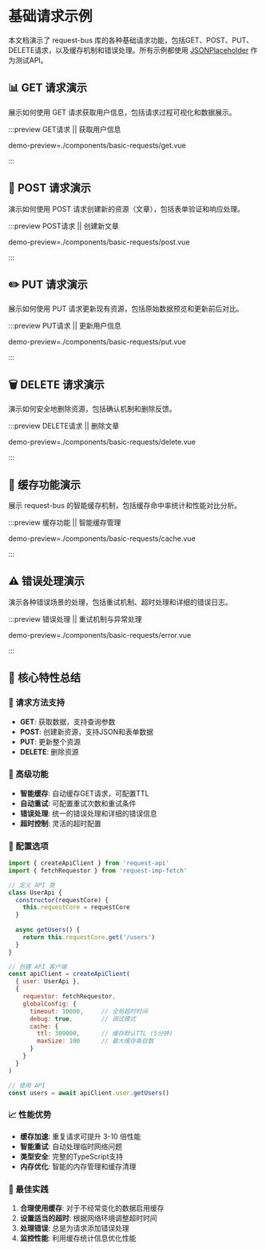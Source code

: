 # 基础请求示例

本文档演示了 request-bus 库的各种基础请求功能，包括GET、POST、PUT、DELETE请求，以及缓存机制和错误处理。所有示例都使用 [JSONPlaceholder](https://jsonplaceholder.typicode.com/) 作为测试API。

## 📊 GET 请求演示

展示如何使用 GET 请求获取用户信息，包括请求过程可视化和数据展示。

:::preview GET请求 || 获取用户信息

demo-preview=./components/basic-requests/get.vue

:::

## 📝 POST 请求演示

演示如何使用 POST 请求创建新的资源（文章），包括表单验证和响应处理。

:::preview POST请求 || 创建新文章

demo-preview=./components/basic-requests/post.vue

:::

## ✏️ PUT 请求演示

展示如何使用 PUT 请求更新现有资源，包括原始数据预览和更新前后对比。

:::preview PUT请求 || 更新用户信息

demo-preview=./components/basic-requests/put.vue

:::

## 🗑️ DELETE 请求演示

演示如何安全地删除资源，包括确认机制和删除反馈。

:::preview DELETE请求 || 删除文章

demo-preview=./components/basic-requests/delete.vue

:::

## 💾 缓存功能演示

展示 request-bus 的智能缓存机制，包括缓存命中率统计和性能对比分析。

:::preview 缓存功能 || 智能缓存管理

demo-preview=./components/basic-requests/cache.vue

:::

## ⚠️ 错误处理演示

演示各种错误场景的处理，包括重试机制、超时处理和详细的错误日志。

:::preview 错误处理 || 重试机制与异常处理

demo-preview=./components/basic-requests/error.vue

:::

## 🎯 核心特性总结

### 📡 请求方法支持
- **GET**: 获取数据，支持查询参数
- **POST**: 创建新资源，支持JSON和表单数据
- **PUT**: 更新整个资源
- **DELETE**: 删除资源

### 🚀 高级功能
- **智能缓存**: 自动缓存GET请求，可配置TTL
- **自动重试**: 可配置重试次数和重试条件
- **错误处理**: 统一的错误处理和详细的错误信息
- **超时控制**: 灵活的超时配置

### 🔧 配置选项
```javascript
import { createApiClient } from 'request-api'
import { fetchRequestor } from 'request-imp-fetch'

// 定义 API 类
class UserApi {
  constructor(requestCore) {
    this.requestCore = requestCore
  }
  
  async getUsers() {
    return this.requestCore.get('/users')
  }
}

// 创建 API 客户端
const apiClient = createApiClient(
  { user: UserApi },
  {
    requestor: fetchRequestor,
    globalConfig: {
      timeout: 10000,     // 全局超时时间
      debug: true,        // 调试模式
      cache: {
        ttl: 300000,      // 缓存默认TTL (5分钟)
        maxSize: 100      // 最大缓存条目数
      }
    }
  }
)

// 使用 API
const users = await apiClient.user.getUsers()
```

### 📈 性能优势
- **缓存加速**: 重复请求可提升 3-10 倍性能
- **智能重试**: 自动处理临时网络问题
- **类型安全**: 完整的TypeScript支持
- **内存优化**: 智能的内存管理和缓存清理

### 🌟 最佳实践
1. **合理使用缓存**: 对于不经常变化的数据启用缓存
2. **设置适当的超时**: 根据网络环境调整超时时间
3. **处理错误**: 总是为请求添加错误处理
4. **监控性能**: 利用缓存统计信息优化性能
